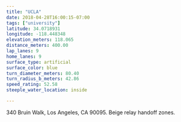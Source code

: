 ```yaml
---
title: "UCLA"
date: 2018-04-28T16:00:15-07:00
tags: ["university"]
latitude: 34.0718931
longitude: -118.448348
elevation_meters: 118.065
distance_meters: 400.00
lap_lanes: 9
home_lanes: 9
surface_type: artificial
surface_color: blue
turn_diameter_meters: 80.40
turn_radius_b_meters: 42.86
speed_rating: 52.58
steeple_water_location: inside

---
```

340 Bruin Walk, Los Angeles, CA 90095. Beige relay handoff zones.
<!--more-->
